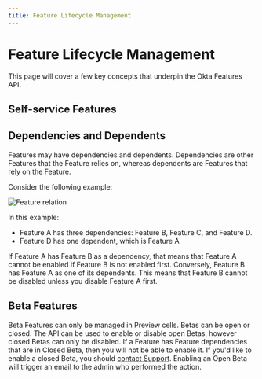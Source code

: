 ```yaml
---
title: Feature Lifecycle Management
---
```


# Feature Lifecycle Management

This page will cover a few key concepts that underpin the Okta Features API.

## Self-service Features



## Dependencies and Dependents

Features may have dependencies and dependents. Dependencies are other Features that the Feature relies on, whereas dependents are Features that rely on the Feature.

Consider the following example:

![Feature relation](/img/feature-relation.png "Feature dependency diagram")

<!-- Source for image. Generated using http://www.plantuml.com/plantuml/uml/

@startuml
skinparam monochrome true

object "Feature A" as featA
object "Feature B" as featB
object "Feature C" as featC
object "Feature D" as featD

featA <-- featB
featA <-- featC
featA <-- featD
@enduml

-->

In this example:
* Feature A has three dependencies: Feature B, Feature C, and Feature D.
* Feature D has one dependent, which is Feature A

If Feature A has Feature B as a dependency, that means that Feature A cannot be enabled if Feature B is not enabled first. Conversely, Feature B has Feature A as one of its dependents. This means that Feature B cannot be disabled unless you disable Feature A first.

## Beta Features

Beta Features can only be managed in Preview cells. Betas can be open or closed.  The API can be used to enable or disable open Betas, however closed Betas can only be disabled. If a Feature has Feature dependencies that are in Closed Beta, then you will not be able to enable it. If you'd like to enable a closed Beta, you should [contact Support](mailto:support@okta.com). Enabling an Open Beta will trigger an email to the admin who performed the action.
